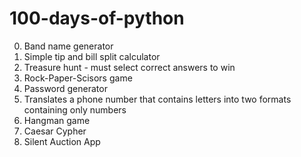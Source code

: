 # 100-days-of-python

0. Band name generator
1. Simple tip and bill split calculator
2. Treasure hunt - must select correct answers to win
3. Rock-Paper-Scisors game
4. Password generator
5. Translates a phone number that contains letters into two formats containing only numbers
6. Hangman game
7. Caesar Cypher  
8. Silent Auction App
